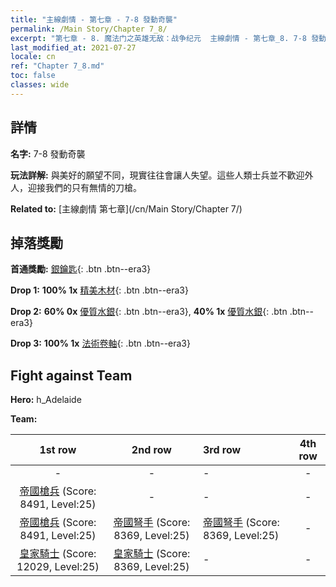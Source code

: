 ```yaml
---
title: "主線劇情 - 第七章 - 7-8 發動奇襲"
permalink: /Main Story/Chapter 7_8/
excerpt: "第七章 - 8. 魔法门之英雄无敌：战争纪元  主線劇情 - 第七章_8. 7-8 發動奇襲"
last_modified_at: 2021-07-27
locale: cn
ref: "Chapter 7_8.md"
toc: false
classes: wide
---
```


## 詳情

 **名字:** 7-8 發動奇襲

 **玩法詳解:** 與美好的願望不同，現實往往會讓人失望。這些人類士兵並不歡迎外人，迎接我們的只有無情的刀槍。

 **Related to:** [主線劇情 第七章](/cn/Main Story/Chapter 7/)

## 掉落獎勵

 **首通獎勵:** [銀鑰匙](/cn/Items/con_693/){: .btn .btn--era3}

 **Drop 1:** **100% 1x** [精美木材](/cn/Items/mat_20/){: .btn .btn--era3}

 **Drop 2:** **60% 0x** [優質水銀](/cn/Items/mat_14/){: .btn .btn--era3}, **40% 1x** [優質水銀](/cn/Items/mat_14/){: .btn .btn--era3}

 **Drop 3:** **100% 1x** [法術卷軸](/cn/Items/con_694/){: .btn .btn--era3}


## Fight against Team
 **Hero:** h_Adelaide

 **Team:**


  | 1st row | 2nd row | 3rd row | 4th row |
  |:----:|:----:|:----|:----:|
  | - | - | - | - |
  | [帝國槍兵](/cn/units/Pikeman/) (Score: 8491, Level:25)  | - | - | - |
  | [帝國槍兵](/cn/units/Pikeman/) (Score: 8491, Level:25)  | [帝國弩手](/cn/units/Marksman/) (Score: 8369, Level:25)  | [帝國弩手](/cn/units/Marksman/) (Score: 8369, Level:25)  | - |
  | [皇家騎士](/cn/units/Cavalier/) (Score: 12029, Level:25)  | [皇家騎士](/cn/units/Cavalier/) (Score: 8369, Level:25)  | - | - |


